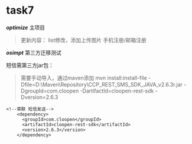 # task7

***optimize***
主项目

>更新内容：
list修改，添加上传图片
手机注册/邮箱注册

***osimpt***
第三方迁移测试

短信需第三方jar包：

>需要手动导入，通过maven添加
mvn install:install-file -Dfile=D:\Maven\Repository\CCP_REST_SMS_SDK_JAVA_v2.6.3r.jar  -DgroupId=com.cloopen -DartifactId=cloopen-rest-sdk -Dversion=2.6.3

```
<!--荣联 短信发送-->
    <dependency>
      <groupId>com.cloopen</groupId>
      <artifactId>cloopen-rest-sdk</artifactId>
      <version>2.6.3</version>
    </dependency>
```
